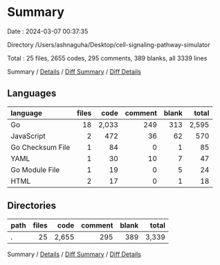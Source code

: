 # Summary

Date : 2024-03-07 00:37:35

Directory /Users/ashnaguha/Desktop/cell-signaling-pathway-simulator

Total : 25 files,  2655 codes, 295 comments, 389 blanks, all 3339 lines

Summary / [Details](details.md) / [Diff Summary](diff.md) / [Diff Details](diff-details.md)

## Languages
| language | files | code | comment | blank | total |
| :--- | ---: | ---: | ---: | ---: | ---: |
| Go | 18 | 2,033 | 249 | 313 | 2,595 |
| JavaScript | 2 | 472 | 36 | 62 | 570 |
| Go Checksum File | 1 | 84 | 0 | 1 | 85 |
| YAML | 1 | 30 | 10 | 7 | 47 |
| Go Module File | 1 | 19 | 0 | 5 | 24 |
| HTML | 2 | 17 | 0 | 1 | 18 |

## Directories
| path | files | code | comment | blank | total |
| :--- | ---: | ---: | ---: | ---: | ---: |
| . | 25 | 2,655 | 295 | 389 | 3,339 |

Summary / [Details](details.md) / [Diff Summary](diff.md) / [Diff Details](diff-details.md)